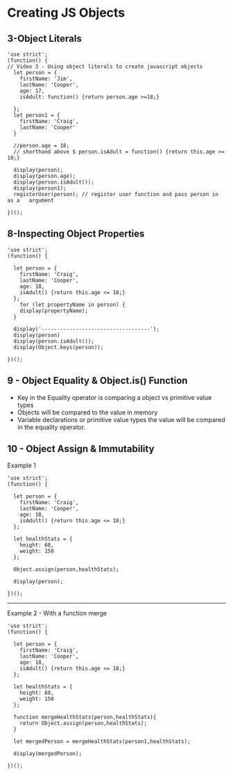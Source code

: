 # Creating JS Objects

## 3-Object Literals

    'use strict'; 
    (function() {
    // Video 3 - Using object literals to create javascript objects
      let person = {
        firstName: 'Jim',
        lastName: 'Cooper',
        age: 17, 
        isAdult: function() {return person.age >=18;}

      };
      let person1 = {
        firstName: 'Craig',
        lastName: 'Cooper'
      }

      //person.age = 18; 
      // shorthand above $ person.isAdult = function() {return this.age >= 18;}

      display(person);
      display(person.age); 
      display(person.isAdult());
      display(person1);
      registerUser(person); // register user function and pass person in as a   argument

    })();

## 8-Inspecting Object Properties

    'use strict';
    (function() {

      let person = {
        firstName: 'Craig',
        lastName: 'Cooper',
        age: 18,
        isAdult() {return this.age <= 18;}
      };
        for (let propertyName in person) {
        display(propertyName);
      }

      display('-----------------------------------');
      display(person)
      display(person.isAdult());
      display(Object.keys(person));

    })();

## 9 - Object Equality & Object.is() Function

- Key in the Equality operator is comparing a object vs primitive value types
- Objects will be compared to the value in memory
- Variable declarations or primitive value types the value will be compared in the equality operator.

## 10 - Object Assign & Immutability

Example 1

    'use strict'; 
    (function() {

      let person = {
        firstName: 'Craig',
        lastName: 'Cooper',
        age: 18,
        isAdult() {return this.age <= 18;}
      };
    
      let healthStats = {
        height: 68,
        weight: 150
      };

      Object.assign(person,healthStats);

      display(person);

    })();

---

Example 2 - With a function merge

    'use strict'; 
    (function() {

      let person = {
        firstName: 'Craig',
        lastName: 'Cooper',
        age: 18,
        isAdult() {return this.age <= 18;}
      };
    
      let healthStats = {
        height: 68,
        weight: 150
      };

      function mergeHealthStats(person,healthStats){
        return Object.assign(person,healthStats);
      }

      let mergedPerson = mergeHealthStats(person1,healthStats); 

      display(mergedPerson); 

    })();